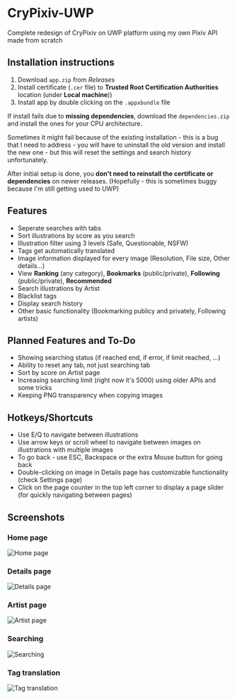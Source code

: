 # CryPixiv-UWP
Complete redesign of CryPixiv on UWP platform using my own Pixiv API made from scratch

## Installation instructions
1. Download `app.zip` from *Releases*
2. Install certificate (`.cer` file) to **Trusted Root Certification Authorities** location (under **Local machine**))
3. Install app by double clicking on the `.appxbundle` file

If install fails due to **missing dependencies**, download the `dependencies.zip` and install the ones for your CPU architecture.

Sometimes it might fail because of the existing installation - this is a bug that I need to address - you will have to uninstall the old version and install the new one - but this will reset the settings and search history unfortunately.

After initial setup is done, you **don't need to reinstall the certificate or dependencies** on newer releases. (Hopefully - this is sometimes buggy because I'm still getting used to UWP)

## Features
- Seperate searches with tabs
- Sort illustrations by score as you search
- Illustration filter using 3 levels (Safe, Questionable, NSFW)
- Tags get automatically translated
- Image information displayed for every image (Resolution, File size, Other details...)
- View **Ranking** (any category), **Bookmarks** (public/private), **Following** (public/private), **Recommended**
- Search illustrations by Artist
- Blacklist tags
- Display search history
- Other basic functionality (Bookmarking publicy and privately, Following artists)

## Planned Features and To-Do
- Showing searching status (if reached end, if error, if limit reached, ...)
- Ability to reset any tab, not just searching tab
- Sort by score on Artist page
- Increasing searching limit (right now it's 5000) using older APIs and some tricks
- Keeping PNG transparency when copying images

## Hotkeys/Shortcuts
- Use E/Q to navigate between illustrations
- Use arrow keys or scroll wheel to navigate between images on illustrations with multiple images
- To go back - use ESC, Backspace or the extra Mouse button for going back
- Double-clicking on image in Details page has customizable functionality (check Settings page)
- Click on the page counter in the top left corner to display a page slider (for quickly navigating between pages)

## Screenshots
### Home page
![Home page](https://cryshana.me/viewer/ikm01tlcmqx.jpg?d=true)
### Details page
![Details page](https://cryshana.me/viewer/yk4o1t4h4pq.jpg?d=true)
### Artist page
![Artist page](https://cryshana.me/viewer/yrmdzdxyqo1.jpg?d=true)
### Searching
![Searching](https://cryshana.me/viewer/oa52qhrpglp.jpg?d=true)
### Tag translation
![Tag translation](https://cryshana.me/viewer/so5aky40m54.jpg?d=true)
